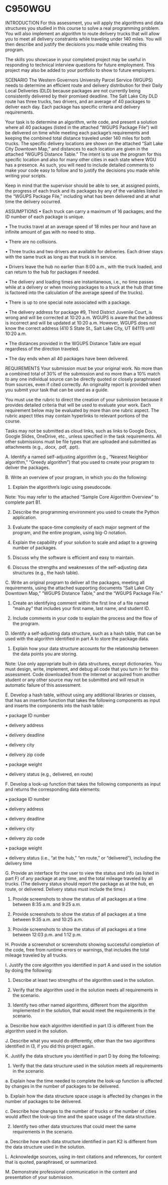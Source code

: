 # C950WGU

INTRODUCTION
For this assessment, you will apply the algorithms and data structures you studied in this course to solve a real programming problem. You will also implement an algorithm to route delivery trucks that will allow you to meet all delivery constraints while traveling under 140 miles. You will then describe and justify the decisions you made while creating this program.



The skills you showcase in your completed project may be useful in responding to technical interview questions for future employment. This project may also be added to your portfolio to show to future employers.

SCENARIO
The Western Governors University Parcel Service (WGUPS) needs to determine an efficient route and delivery distribution for their Daily Local Deliveries (DLD) because packages are not currently being consistently delivered by their promised deadline. The Salt Lake City DLD route has three trucks, two drivers, and an average of 40 packages to deliver each day. Each package has specific criteria and delivery requirements.



Your task is to determine an algorithm, write code, and present a solution where all 40 packages (listed in the attached “WGUPS Package File”) will be delivered on time while meeting each package’s requirements and keeping the combined total distance traveled under 140 miles for both trucks. The specific delivery locations are shown on the attached “Salt Lake City Downtown Map,” and distances to each location are given in the attached “WGUPS Distance Table.” The intent is to use the program for this specific location and also for many other cities in each state where WGU has a presence. As such, you will need to include detailed comments to make your code easy to follow and to justify the decisions you made while writing your scripts.



Keep in mind that the supervisor should be able to see, at assigned points, the progress of each truck and its packages by any of the variables listed in the “WGUPS Package File,” including what has been delivered and at what time the delivery occurred.

ASSUMPTIONS
•   Each truck can carry a maximum of 16 packages, and the ID number of each package is unique.

•   The trucks travel at an average speed of 18 miles per hour and have an infinite amount of gas with no need to stop.

•   There are no collisions.

•   Three trucks and two drivers are available for deliveries. Each driver stays with the same truck as long as that truck is in service.

•   Drivers leave the hub no earlier than 8:00 a.m., with the truck loaded, and can return to the hub for packages if needed. 

•   The delivery and loading times are instantaneous, i.e., no time passes while at a delivery or when moving packages to a truck at the hub (that time is factored into the calculation of the average speed of the trucks).

•   There is up to one special note associated with a package.

•   The delivery address for package #9, Third District Juvenile Court, is wrong and will be corrected at 10:20 a.m. WGUPS is aware that the address is incorrect and will be updated at 10:20 a.m. However, WGUPS does not know the correct address (410 S State St., Salt Lake City, UT 84111) until 10:20 a.m.

•   The distances provided in the WGUPS Distance Table are equal regardless of the direction traveled.

•   The day ends when all 40 packages have been delivered.

REQUIREMENTS
Your submission must be your original work. No more than a combined total of 30% of the submission and no more than a 10% match to any one individual source can be directly quoted or closely paraphrased from sources, even if cited correctly. An originality report is provided when you submit your task that can be used as a guide.

You must use the rubric to direct the creation of your submission because it provides detailed criteria that will be used to evaluate your work. Each requirement below may be evaluated by more than one rubric aspect. The rubric aspect titles may contain hyperlinks to relevant portions of the course.



Tasks may not be submitted as cloud links, such as links to Google Docs, Google Slides, OneDrive, etc., unless specified in the task requirements. All other submissions must be file types that are uploaded and submitted as attachments (e.g., .docx, .pdf, .ppt).



A.  Identify a named self-adjusting algorithm (e.g., “Nearest Neighbor algorithm,” “Greedy algorithm”) that you used to create your program to deliver the packages.



B.  Write an overview of your program, in which you do the following:

1.  Explain the algorithm’s logic using pseudocode.



Note: You may refer to the attached “Sample Core Algorithm Overview” to complete part B1.



2.  Describe the programming environment you used to create the Python application.

3.  Evaluate the space-time complexity of each major segment of the program, and the entire program, using big-O notation.

4.  Explain the capability of your solution to scale and adapt to a growing number of packages.

5.  Discuss why the software is efficient and easy to maintain.

6.  Discuss the strengths and weaknesses of the self-adjusting data structures (e.g., the hash table).



C.  Write an original program to deliver all the packages, meeting all requirements, using the attached supporting documents “Salt Lake City Downtown Map,” “WGUPS Distance Table,” and the “WGUPS Package File.”

1.  Create an identifying comment within the first line of a file named “main.py” that includes your first name, last name, and student ID.

2.  Include comments in your code to explain the process and the flow of the program.



D.  Identify a self-adjusting data structure, such as a hash table, that can be used with the algorithm identified in part A to store the package data.

1.  Explain how your data structure accounts for the relationship between the data points you are storing.



Note: Use only appropriate built-in data structures, except dictionaries. You must design, write, implement, and debug all code that you turn in for this assessment. Code downloaded from the Internet or acquired from another student or any other source may not be submitted and will result in automatic failure of this assessment.



E.  Develop a hash table, without using any additional libraries or classes, that has an insertion function that takes the following components as input and inserts the components into the hash table:

•   package ID number

•   delivery address

•   delivery deadline

•   delivery city

•   delivery zip code

•   package weight

•   delivery status (e.g., delivered, en route)



F.  Develop a look-up function that takes the following components as input and returns the corresponding data elements:

•   package ID number

•   delivery address

•   delivery deadline

•   delivery city

•   delivery zip code

•   package weight

•   delivery status (i.e., “at the hub,” “en route,” or “delivered”), including the delivery time



G.  Provide an interface for the user to view the status and info (as listed in part F) of any package at any time, and the total mileage traveled by all trucks. (The delivery status should report the package as at the hub, en route, or delivered. Delivery status must include the time.)

1.  Provide screenshots to show the status of all packages at a time between 8:35 a.m. and 9:25 a.m.

2.  Provide screenshots to show the status of all packages at a time between 9:35 a.m. and 10:25 a.m.

3.  Provide screenshots to show the status of all packages at a time between 12:03 p.m. and 1:12 p.m.



H.  Provide a screenshot or screenshots showing successful completion of the code, free from runtime errors or warnings, that includes the total mileage traveled by all trucks.



I.  Justify the core algorithm you identified in part A and used in the solution by doing the following:

1.  Describe at least two strengths of the algorithm used in the solution.

2.  Verify that the algorithm used in the solution meets all requirements in the scenario.

3.  Identify two other named algorithms, different from the algorithm implemented in the solution, that would meet the requirements in the scenario.

a.  Describe how each algorithm identified in part I3 is different from the algorithm used in the solution.



J.  Describe what you would do differently, other than the two algorithms identified in I3, if you did this project again.



K.  Justify the data structure you identified in part D by doing the following:

1.  Verify that the data structure used in the solution meets all requirements in the scenario.

a.  Explain how the time needed to complete the look-up function is affected by changes in the number of packages to be delivered.

b.  Explain how the data structure space usage is affected by changes in the number of packages to be delivered.

c.  Describe how changes to the number of trucks or the number of cities would affect the look-up time and the space usage of the data structure.

2.  Identify two other data structures that could meet the same requirements in the scenario.

a.  Describe how each data structure identified in part K2 is different from the data structure used in the solution.



L.  Acknowledge sources, using in-text citations and references, for content that is quoted, paraphrased, or summarized.



M.  Demonstrate professional communication in the content and presentation of your submission.
